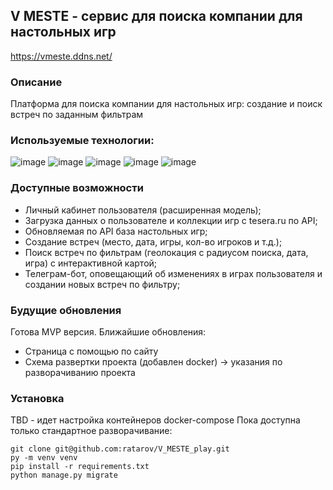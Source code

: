 ## V MESTE - сервис для поиска компании для настольных игр
https://vmeste.ddns.net/

### Описание
Платформа для поиска компании для настольных игр: создание и поиск встреч по заданным фильтрам  
### Используемые технологии:
![image](https://img.shields.io/badge/Python-FFD43B?style=for-the-badge&logo=python&logoColor=blue)
![image](https://img.shields.io/badge/Django-092E20?style=for-the-badge&logo=django&logoColor=green)
![image](https://img.shields.io/badge/HTML5-E34F26?style=for-the-badge&logo=html5&logoColor=white)
![image](https://img.shields.io/badge/Bootstrap-563D7C?style=for-the-badge&logo=bootstrap&logoColor=white)
![image](https://img.shields.io/badge/PostgreSQL-316192?style=for-the-badge&logo=postgresql&logoColor=white)
### Доступные возможности
- Личный кабинет пользователя (расширенная модель);
- Загрузка данных о пользователе и коллекции игр с tesera.ru по API;
- Обновляемая по API база настольных игр;
- Создание встреч (место, дата, игры, кол-во игроков и т.д.);
- Поиск встреч по фильтрам (геолокация с радиусом поиска, дата, игра) с интерактивной картой;
- Телеграм-бот, оповещающий об изменениях в играх пользователя и создании новых встреч по фильтру;

### Будущие обновления
Готова MVP версия. Ближайшие обновления:
- Страница с помощью по сайту
- Схема развертки проекта (добавлен docker) -> указания по разворачиванию проекта


### Установка
TBD - идет настройка контейнеров docker-compose
Пока доступна только стандартное разворачивание:
```
git clone git@github.com:ratarov/V_MESTE_play.git
py -m venv venv
pip install -r requirements.txt
python manage.py migrate

```
